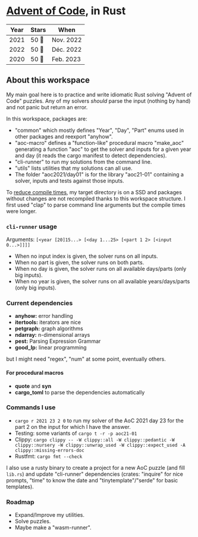 # [Advent of Code](https://adventofcode.com), in Rust
Year | Stars | When
---- | ----- | ---------
2021 | 50 🌟 | Nov. 2022
2022 | 50 🌟 | Déc. 2022
2020 | 50 🌟 | Feb. 2023

## About this workspace
My main goal here is to practice and write idiomatic Rust solving "Advent of Code" puzzles.
Any of my solvers _should_ parse the input (nothing by hand) and not panic but return an error.

In this workspace, packages are:

- "common" which mostly defines "Year", "Day", "Part" enums used in other packages and reexport "anyhow".
- "aoc-macro" defines a "function-like" procedural macro "make_aoc" generating a function "aoc" to get
  the solver and inputs for a given year and day (it reads the cargo manifest to detect dependencies).
- "cli-runner" to run my solutions from the command line.
- "utils" lists utilities that my solutions can all use.
- The folder "aoc2021/day01" is for the library "aoc21-01" containing a solver, inputs and tests against those inputs.

To [reduce compile times](https://endler.dev/2020/rust-compile-times/),
my target directory is on a SSD and packages without changes are not recompiled thanks to this workspace structure.
I first used "clap" to parse command line arguments but the compile times were longer.

### `cli-runner` usage
Arguments: `[<year [20]15...> [<day 1...25> [<part 1 2> [<input 0...>]]]]`

- When no input index is given, the solver runs on all inputs.
- When no part is given, the solver runs on both parts.
- When no day is given, the solver runs on all available days/parts (only big inputs).
- When no year is given, the solver runs on all available years/days/parts (only big inputs).

### Current dependencies
- **anyhow:** error handling
- **itertools:** iterators are nice
- **petgraph:** graph algorithms
- **ndarray:** n-dimensional arrays
- **pest:** Parsing Expression Grammar
- **good_lp:** linear programming

but I might need "regex", "num" at some point, eventually others.

#### For procedural macros
- **quote** and **syn**
- **cargo_toml** to parse the dependencies automatically

### Commands I use
- `cargo r 2021 23 2 0` to run my solver of the AoC 2021 day 23 for the part 2 on the input for which I have the answer.
- Testing: some variants of `cargo t -r -p aoc21-01`
- Clippy: `cargo clippy -- -W clippy::all -W clippy::pedantic -W clippy::nursery -W clippy::unwrap_used -W clippy::expect_used -A clippy::missing-errors-doc`
- Rustfmt: `cargo fmt --check`

I also use a rusty binary to create a project for a new AoC puzzle (and fill `lib.rs`) and update "cli-runner" dependencies
(crates: "inquire" for nice prompts, "time" to know the date and "tinytemplate"/"serde" for basic templates).

### Roadmap
- Expand/Improve my utilities.
- Solve puzzles.
- Maybe make a "wasm-runner".
